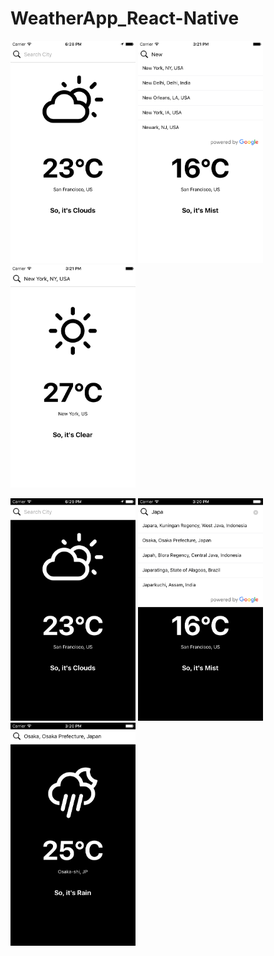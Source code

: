 # WeatherApp_React-Native

<img src="https://github.com/angitha-das/WeatherApp_React-Native/blob/master/Simulator%20Screen%20Shot%20-%20iPhone%206%20-%202018-07-09%20at%2023.58.54.png" width=200px/> <img src="https://github.com/angitha-das/WeatherApp_React-Native/blob/master/Simulator%20Screen%20Shot%20-%20iPhone%206%20-%202018-07-09%20at%2020.51.26.png" width=200px/> <img src="https://github.com/angitha-das/WeatherApp_React-Native/blob/master/Simulator%20Screen%20Shot%20-%20iPhone%206%20-%202018-07-09%20at%2020.51.31.png" width=200px/>

<img src="https://github.com/angitha-das/WeatherApp_React-Native/blob/master/Simulator%20Screen%20Shot%20-%20iPhone%206%20-%202018-07-09%20at%2023.59.54.png" width=200px/> <img src="https://github.com/angitha-das/WeatherApp_React-Native/blob/master/Simulator%20Screen%20Shot%20-%20iPhone%206%20-%202018-07-09%20at%2020.50.21.png" width=200px/> <img src="https://github.com/angitha-das/WeatherApp_React-Native/blob/master/Simulator%20Screen%20Shot%20-%20iPhone%206%20-%202018-07-09%20at%2020.50.28.png" width=200px/>



